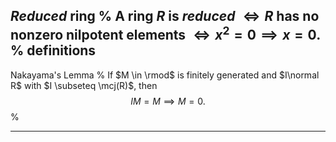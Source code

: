 *Reduced* ring
%
A ring $R$ is *reduced* $\iff R$ has no nonzero nilpotent elements $\iff x^2  = 0 \implies x=0$.
%
definitions
---


Nakayama's Lemma
%
If $M \in \rmod$ is finitely generated and $I\normal R$ with $I \subseteq \mcj(R)$, then $$IM = M \implies M = 0.$$
%

---

